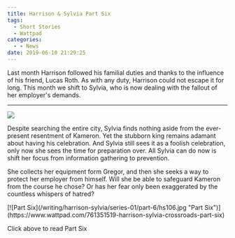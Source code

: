 ```yaml
---
title: Harrison & Sylvia Part Six
tags:
  - Short Stories
  - Wattpad
categories:
  - - News
date: 2019-06-10 21:29:25
---
```


Last month Harrison followed his familial duties and thanks to the influence of his friend, Lucas Roth.  As with any duty, Harrison could not escape it for long.  This month we shift to Sylvia, who is now dealing with the fallout of her employer's demands.<!-- more --><hr class="clear-both center-fade"/><div class="embedded-image-right">![](/writing/harrison-sylvia/series-01/harrison-sylvia-1.jpg)</div> 

Despite searching the entire city, Sylvia finds nothing aside from the ever-present resentment of Kameron.  Yet the stubborn king remains adamant about having his celebration.  And Sylvia still sees it as a foolish celebration, only now she sees the time for preparation over.  All Sylvia can do now is shift her focus from information gathering to prevention.

She collects her equipment form Gregor, and then she seeks a way to protect her employer from himself.  Will she be able to safeguard Kameron from the course he chose?  Or has her fear only been exaggerated by the countless whispers of hatred?

<div class="clear-both center">
[![Part Six](/writing/harrison-sylvia/series-01/part-6/hs106.jpg "Part Six")](https://www.wattpad.com/761351519-harrison-sylvia-crossroads-part-six)<p>Click above to read Part Six</p></div>